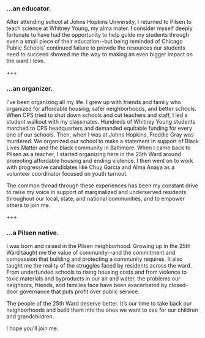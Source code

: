 ### ...an educator.

After attending school at Johns Hopkins University, I returned to Pilsen to teach science at Whitney Young, my alma mater. I consider myself deeply fortunate to have had the opportunity to help guide my students through even a small piece of their education--but being reminded of Chicago Public Schools’ continued failure to provide the resources our students need to succeed showed me the way to making an even bigger impact on the ward I love.

+++
### ...an organizer.

I've been organizing all my life. I grew up with friends and family who organized for affordable housing, safer neighborhoods, and better schools. When CPS tried to shut down schools and cut teachers and staff, I led a student walkout with my classmates. Hundreds of Whitney Young students marched to CPS headquarters and demanded equitable funding for every one of our schools. Then, when I was at Johns Hopkins, Freddie Gray was murdered. We organized our school to make a statement in support of Black Lives Matter and the black community in Baltimore. When I came back to Pilsen as a teacher, I started organizing here in the 25th Ward around promoting affordable housing and ending violence. I then went on to work with progressive candidates like Chuy Garcia and Alma Anaya as a volunteer coordinator focused on youth turnout.

The common thread through these experiences has been my constant drive to raise my voice in support of marginalized and underserved residents throughout our local, state, and national communities, and to empower others to join me.

+++
### ...a Pilsen native.

I was born and raised in the Pilsen neighborhood. Growing up in the 25th Ward taught me the value of community--and the commitment and compassion that building and protecting a community requires. It also taught me the reality of the struggles faced by residents across the ward. From underfunded schools to rising housing costs and from violence to toxic materials and byproducts in our air and water, the problems our neighbors, friends, and families face have been exacerbated by closed-door governance that puts profit over public service.

The people of the 25th Ward deserve better. It’s our time to take back our neighborhoods and build them into the ones we want to see for our children and grandchildren.

I hope you’ll join me.
